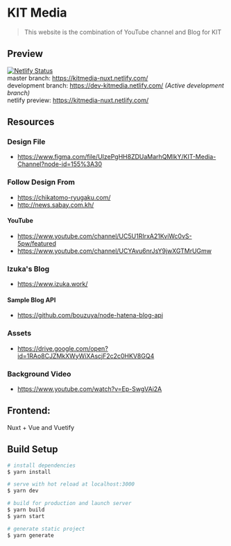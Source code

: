 # KIT Media

> This website is the combination of YouTube channel and Blog for KIT

## Preview 
[![Netlify Status](https://api.netlify.com/api/v1/badges/d20e56b3-38cc-4974-88e8-81f6fcdef9b6/deploy-status)](https://app.netlify.com/sites/kitmedia-nuxt/deploys)  
master branch: https://kitmedia-nuxt.netlify.com/  
development branch: https://dev-kitmedia.netlify.com/  *(Active development branch)*  
netlify preview: https://kitmedia-nuxt.netlify.com/

## Resources
### Design File
* https://www.figma.com/file/UIzePgHH8ZDUaMarhQMIkY/KIT-Media-Channel?node-id=155%3A30

### Follow Design From	
* https://chikatomo-ryugaku.com/
* http://news.sabay.com.kh/

#### YouTube	
* https://www.youtube.com/channel/UC5U1RIrxA21KviWc0vS-5pw/featured
* https://www.youtube.com/channel/UCYAvu6nrJsY9jwXGTMrUGmw

### Izuka's Blog	
* https://www.izuka.work/

#### Sample Blog API
* https://github.com/bouzuya/node-hatena-blog-api

### Assets	
* https://drive.google.com/open?id=1RAo8CJZMkXWyWiXAscjF2c2c0HKV8GQ4
### Background Video
* https://www.youtube.com/watch?v=Ep-SwgVAi2A

## Frontend:
Nuxt + Vue and Vuetify

## Build Setup

``` bash
# install dependencies
$ yarn install

# serve with hot reload at localhost:3000
$ yarn dev

# build for production and launch server
$ yarn build
$ yarn start

# generate static project
$ yarn generate
```
